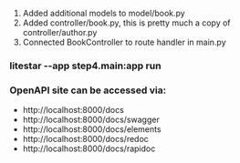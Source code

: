 1. Added additional models to model/book.py
2. Added controller/book.py, this is pretty much a copy of controller/author.py
3. Connected BookController to route handler in main.py


### litestar --app step4.main:app run ###

### OpenAPI site can be accessed via: ###
   - http://localhost:8000/docs
   - http://localhost:8000/docs/swagger
   - http://localhost:8000/docs/elements
   - http://localhost:8000/docs/redoc
   - http://localhost:8000/docs/rapidoc